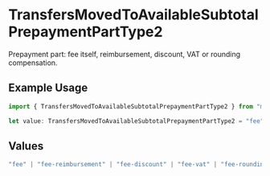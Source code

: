 # TransfersMovedToAvailableSubtotalPrepaymentPartType2

Prepayment part: fee itself, reimbursement, discount, VAT or rounding compensation.

## Example Usage

```typescript
import { TransfersMovedToAvailableSubtotalPrepaymentPartType2 } from "mollie-api-typescript/models/operations";

let value: TransfersMovedToAvailableSubtotalPrepaymentPartType2 = "fee";
```

## Values

```typescript
"fee" | "fee-reimbursement" | "fee-discount" | "fee-vat" | "fee-rounding-compensation"
```